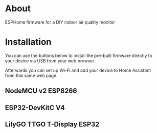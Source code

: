# About

ESPHome firmware for a DIY indoor air quality monitor

# Installation

You can use the buttons below to install the pre-built firmware directly to your device via USB from your web browser.

Afterwards you can set up Wi-Fi and add your device to Home Assistant from this same web page.

## NodeMCU v2 ESP8266

<esp-web-install-button manifest="./air-quality-monitor-esp8266-manifest.json"></esp-web-install-button>

## ESP32-DevKitC V4

<esp-web-install-button manifest="./air-quality-monitor-esp32-manifest.json"></esp-web-install-button>

## LilyGO TTGO T-Display ESP32

<esp-web-install-button manifest="./air-quality-monitor-t-display-manifest.json"></esp-web-install-button>

<script type="module" src="https://unpkg.com/esp-web-tools@8.0.3/dist/web/install-button.js?module"></script>

